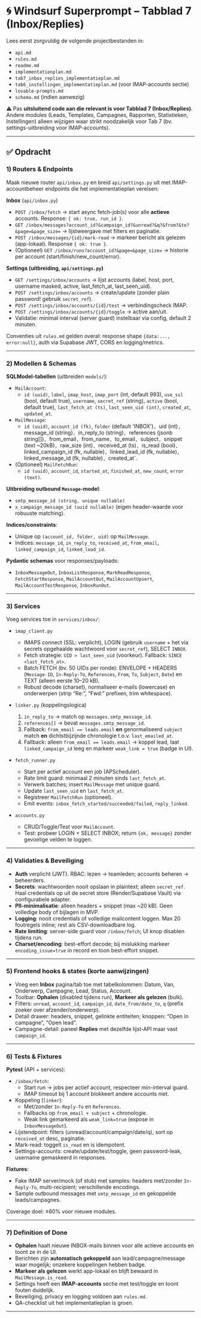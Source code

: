 # 🌀 Windsurf Superprompt – Tabblad 7 (Inbox/Replies)

Lees eerst zorgvuldig de volgende projectbestanden in:  
- `api.md`  
- `rules.md`  
- `readme.md`  
- `implementationplan.md`  
- `tab7_inbox_replies_implementatieplan.md`  
- `tab6_instellingen_implementatieplan.md` (voor IMAP-accounts sectie)  
- `lovable-prompts.md`  
- `schema.md` (indien aanwezig)  

⚠️ Pas **uitsluitend code aan die relevant is voor Tabblad 7 (Inbox/Replies)**.  
Andere modules (Leads, Templates, Campagnes, Rapporten, Statistieken, Instellingen) alleen wijzigen waar strikt noodzakelijk voor Tab 7 (bv. settings-uitbreiding voor IMAP-accounts).  

---

## ✅ Opdracht

### 1) Routers & Endpoints
Maak nieuwe router `api/inbox.py` en breid `api/settings.py` uit met IMAP-accountbeheer endpoints die het implementatieplan vereisen:

**Inbox** (`api/inbox.py`)
- `POST /inbox/fetch` → start async fetch-job(s) voor alle **actieve** accounts. Response: `{ ok: true, run_id }`.
- `GET /inbox/messages?account_id?&campaign_id?&unread?&q?&from?&to?&page=&page_size=` → lijstweergave met filters en paginatie.
- `POST /inbox/messages/{id}/mark-read` → markeer bericht als gelezen (app-lokaal). Response `{ ok: true }`.
- (Optioneel) `GET /inbox/runs?account_id?&page=&page_size=` → historie per account (start/finish/new_count/error).

**Settings (uitbreiding, `api/settings.py`)**
- `GET /settings/inbox/accounts` → lijst accounts (label, host, port, username masked, active, last_fetch_at, last_seen_uid).
- `POST /settings/inbox/accounts` → create/update (zonder plain password! gebruik `secret_ref`).
- `POST /settings/inbox/accounts/{id}/test` → verbindingscheck IMAP.
- `POST /settings/inbox/accounts/{id}/toggle` → active aan/uit.
- Validatie: minimal interval (server guard) instelbaar via config, default 2 minuten.

Conventies uit `rules.md` gelden overal: response shape `{data:..., error:null}`, auth via Supabase JWT, CORS en logging/metrics.

---

### 2) Modellen & Schemas
**SQLModel-tabellen** (uitbreiden `models/`):
- `MailAccount`:
  - `id (uuid)`, `label`, `imap_host`, `imap_port` (int, default 993), `use_ssl` (bool, default true), `username`, `secret_ref` (string), `active` (bool, default true), `last_fetch_at (ts)`, `last_seen_uid (int)`, `created_at`, `updated_at`.
- `MailMessage`:
  - `id (uuid)`, `account_id (fk)`, `folder` (default 'INBOX')`, `uid (int)`, `message_id (string)`, `in_reply_to (string)`, `references (jsonb string[])`, `from_email`, `from_name`, `to_email`, `subject`, `snippet (text ~20kB)`, `raw_size (int)`, `received_at (ts)`, `is_read (bool)`, `linked_campaign_id (fk, nullable)`, `linked_lead_id (fk, nullable)`, `linked_message_id (fk, nullable)`, `created_at`.
- (Optioneel) `MailFetchRun`:
  - `id (uuid)`, `account_id`, `started_at`, `finished_at`, `new_count`, `error (text)`.

**Uitbreiding outbound `Message`-model**:
- `smtp_message_id (string, unique nullable)`  
- `x_campaign_message_id (uuid nullable)` (eigen header-waarde voor robuuste matching).

**Indices/constraints**:
- Unique op `(account_id, folder, uid)` op `MailMessage`.
- Indices: `message_id`, `in_reply_to`, `received_at`, `from_email`, `linked_campaign_id`, `linked_lead_id`.

**Pydantic schemas** voor responses/payloads:  
- `InboxMessageOut`, `InboxListResponse`, `MarkReadResponse`, `FetchStartResponse`, `MailAccountOut`, `MailAccountUpsert`, `MailAccountTestResponse`, `InboxRunOut`.

---

### 3) Services
Voeg services toe in `services/inbox/`:

- `imap_client.py`  
  - IMAPS connect (SSL: verplicht), LOGIN (gebruik `username` + het via secrets opgehaalde wachtwoord voor `secret_ref`), SELECT `INBOX`.
  - Fetch strategie: `UID > last_seen_uid` (voorkeur). Fallback: `SINCE <last_fetch_at>`.
  - Batch FETCH (bv. 50 UIDs per ronde): ENVELOPE + HEADERS (`Message-ID`, `In-Reply-To`, `References`, `From`, `To`, `Subject`, `Date`) en TEXT (alleen eerste 10–20 kB).
  - Robust decode (charset), normaliseer e-mails (lowercase) en onderwerpen (strip “Re:”, “Fwd:” prefixen, trim whitespace).

- `linker.py` (koppelingslogica)  
  1) `in_reply_to` → match op `messages.smtp_message_id`.  
  2) `references[]` → bevat `messages.smtp_message_id`.  
  3) Fallback: `from_email == leads.email` **en** genormaliseerd `subject` match **en** dichtstbijzijnde chronologie t.o.v. `last_emailed_at`.  
  4) Fallback: alleen `from_email == leads.email` → koppel lead, laat `linked_campaign_id` leeg en markeer `weak_link = true` (badge in UI).

- `fetch_runner.py`  
  - Start per actief account een job (APScheduler).  
  - Rate limit guard: minimaal 2 minuten sinds `last_fetch_at`.  
  - Verwerk batches; insert `MailMessage` met unique guard.  
  - Update `last_seen_uid` en `last_fetch_at`.  
  - Registreer `MailFetchRun` (optioneel).  
  - Emit events: `inbox_fetch_started/succeeded/failed`, `reply_linked`.

- `accounts.py`  
  - CRUD/Toggle/Test voor `MailAccount`.  
  - Test: probeer LOGIN + SELECT INBOX; return `{ok, message}` zonder gevoelige velden te loggen.

---

### 4) Validaties & Beveiliging
- **Auth** verplicht (JWT). RBAC: lezen → teamleden; accounts beheren → beheerders.  
- **Secrets**: wachtwoorden nooit opslaan in plaintext; alleen `secret_ref`. Haal credentials op uit de secret store (Render/Supabase Vault) via configurabele adapter.
- **PII-minimalisatie**: alleen headers + snippet (max ~20 kB). Geen volledige body of bijlagen in MVP.  
- **Logging**: nooit credentials of volledige mailcontent loggen. Max 20 foutregels inline; rest als CSV-downloadbare log.  
- **Rate limiting**: server-side guard voor `/inbox/fetch`; UI knop disablen tijdens run.  
- **Charset/encoding**: best-effort decode; bij mislukking markeer `encoding_issue=true` in record en toon best-effort snippet.

---

### 5) Frontend hooks & states (korte aanwijzingen)
- Voeg een **Inbox** pagina/tab toe met tabelkolommen: Datum, Van, Onderwerp, Campagne, Lead, Status, Account.  
- Toolbar: **Ophalen** (disabled tijdens run), **Markeer als gelezen** (bulk).  
- Filters: `unread`, `account_id`, `campaign_id`, `date_from/date_to`, `q` (prefix zoeker over afzender/onderwerp).  
- Detail drawer: headers, snippet, gelinkte entiteiten; knoppen: “Open in campagne”, “Open lead”.  
- Campagne-detail: paneel **Replies** met dezelfde lijst-API maar vast `campaign_id`.

---

### 6) Tests & Fixtures
**Pytest** (API + services):
- `/inbox/fetch`:  
  - Start run → jobs per actief account, respecteer min-interval guard.  
  - IMAP timeout bij 1 account blokkeert andere accounts niet.  
- Koppeling (`linker`):  
  - Met/zonder `In-Reply-To` en `References`.  
  - Fallbacks op `from_email + subject` + chronologie.  
  - Weak link gemarkeerd als `weak_link=true` (expose in `InboxMessageOut`).  
- Lijstendpoint: filters (unread/account/campaign/date/q), sort op `received_at` desc, paginatie.  
- Mark-read: toggelt `is_read` en is idempotent.  
- Settings-accounts: create/update/test/toggle, geen password-leak, username gemaskeerd in responses.

**Fixtures**:  
- Fake IMAP server/mock (of stub) met samples: headers met/zonder `In-Reply-To`, multi-recipient; verschillende encodings.  
- Sample outbound messages met `smtp_message_id` en gekoppelde leads/campagnes.

Coverage doel: ≥60% voor nieuwe modules.

---

### 7) Definition of Done
- **Ophalen** haalt nieuwe INBOX-mails binnen voor alle actieve accounts en toont ze in de UI.  
- Berichten zijn **automatisch gekoppeld** aan lead/campagne/message waar mogelijk; onzekere koppelingen hebben badge.  
- **Markeer als gelezen** werkt app-lokaal en blijft bewaard in `MailMessage.is_read`.  
- Settings heeft een **IMAP-accounts** sectie met test/toggle en toont fouten duidelijk.  
- Beveiliging, privacy en logging voldoen aan `rules.md`.  
- QA-checklist uit het implementatieplan is groen.

---

